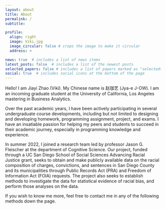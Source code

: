 ```yaml
---
layout: about
title: About
permalink: /
subtitle: 

profile:
  align: right
  image: Viki.jpg
  image_circular: false # crops the image to make it circular
  address: >

news: true  # includes a list of news items
latest_posts: false  # includes a list of the newest posts
selected_papers: false # includes a list of papers marked as "selected={true}"
social: true  # includes social icons at the bottom of the page
---
```


Hello! I am Jiayi Zhao (Viki). My Chinese name is 赵珈艺 (Jya-e J-OW). I am an incoming graduate student at the University of California, Los Angeles mastering in Business Analytics.

Over the past academic years, I have been actively participating in several undergraduate course developments, including but not limited to designing and developing homework, programming assignment, project, and exams. I have an insatiable passion for helping my peers and students to succeed in their academic journey, especially in programming knowledge and experience.

In summer 2022, I joined a research team led by professor Jason G. Fleischer at the department of Cognitive Science. Our project, funded through a UC San Diego School of Social Sciences Advancing Racial Justice grant, seeks to obtain and make publicly available data on the racial composition of charges, convictions, and sentences in San Diego County and its municipalities through Public Records Act (PRA) and Freedom of Information Act (FOIA) requests. The project also seeks to establish methods to investigate the data for statistical evidence of racial bias, and perform those analyses on the data.

If you wish to know me more, feel free to contact me in any of the following methods down the page.

